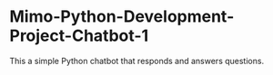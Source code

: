 # Mimo-Python-Development-Project-Chatbot-1
This a simple Python chatbot that responds and answers questions.


